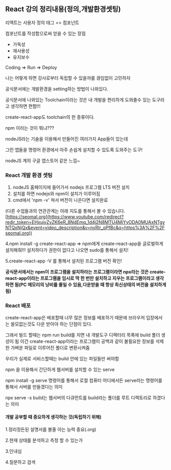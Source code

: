 ## React 강의 정리내용(정의,개발환경셋팅)

리엑트는 사용자 정의 태그 => 컴포넌트

컴포넌트를 작성함으로써 얻을 수 있는 장점

* 가독성
* 재사용성
* 유지보수



Coding => Run => Deploy



나는 어떻게 하면 강사로부터 독립할 수 있을까를 끊임없이 고민하자



공식문서에는 개발환경을 setting하는 방법이 나와있다.



공식문서에 나와있는 Toolchain이라는 것은 내 개발을 편리하게 도와줄수 있는 도구라고 생각하면 편함!!! 

create-react-app도 toolchain의 한 종류이다.



npm 이라는 것이 뭐냐???

nodeJS라는 기술을 이용해서 만들어진 여러가지 App들이 있는데 

그런 앱들을 명령어 환경에서 아주 손쉽게 설치할 수 있도록 도와주는 도구!

nodeJS 계의 구글 앱스토어 같은 느낌~



### React 개발 환경 셋팅

1. nodeJS 홈페이지에 들어가서 nodejs 프로그램 LTS 버전 설치
2. 설치를 하면 nodejs와 npm이 설치가 이루어짐 
3. cmd에서 'npm -v' 쳐서 버전이 나온다면 설치완료 

(다른 수업들과의 연관관계는 아래 지도를 통해서 볼 수 있습니다.  [https://seomal.org](https://www.youtube.com/redirect?redir_token=EHxujyZvZK6eR_8NdEmq_1d4j2N8MTU4MjYyODA0MUAxNTgyNTQxNjQx&event=video_description&v=nvRlr_qPfBc&q=https%3A%2F%2Fseomal.org))



4.npm install -g create-react-app  => npm에게 create-react-app을 글로벌하게 설치해줘!!! 설치하다가 권한이 없다고 나오면 sudo를 통해서 설치!

5.create-react-app -V 를 통해서 설치된 프로그램 버전 확인!

**공식문서에서는 npm이 프로그램을 설치하라는 프로그램이라면  npx라는 것은 create-react-app이라는 프로그램을 임시로 딱 한 번만 설치하고 지우는 프로그램이라고 생각하면 됨(PC 메모리의 낭비를 줄일 수 있음,다운받을 때 항상 최신상태의 버전을 설치하게 됨)**



### React  배포

create-react-app은 배포할때 너무 많은 정보를 배포하기 때문에 브라우저 입장에서는 쓸모없는것도 다운 받아야 하는 단점이 있다.

그래서 빌드 할때는 npm run build를 치면 내 개발도구 디렉터리 목록에 build 폴더 생성이 됨  이건 create-react-app이라는 프로그램이 공백과 같이 불필요한 정보를 삭제한 가벼운 파일로 이루어진 폴더로 변환시켜줌



우리가 실제로 서비스할때는 build 안에 있는  파일들만 써야함

npm 을 이용해서 간단하게 웹서버를 설치할 수 있는 serve

npm install -g serve 명령어를 통해서 로컬 컴퓨터 어디에서든 serve라는 명령어를 통해서 서버를 만들겠다는 의미

npx serve -s build는 웹서버의 다큐먼트를 build라는 폴더를 루트 디렉토리로 하겠다는 의미



#### 개발 공부할 때 중요하게 생각하는 것(독립하기 위해)

1.정리정돈된 설명서를 볼줄 아는 능력 중요(.org)

2.현재 상태를 분석하고 측정 할 수 있는가

3.인내심

4.질문하고 검색